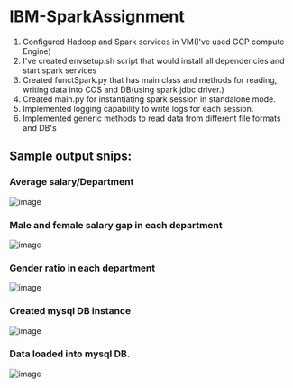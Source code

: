 # IBM-SparkAssignment

1. Configured Hadoop and Spark services in VM(I've used GCP compute Engine)
2. I've created envsetup.sh script that would install all dependencies and start spark services
3. Created functSpark.py that has main class and methods for reading, writing data into COS and DB(using spark jdbc driver.) 
4. Created main.py for instantiating spark session in standalone mode.
5. Implemented logging capability to write logs for each session.
6. Implemented generic methods to read data from different file formats and DB's

## Sample output snips:

### Average salary/Department

![image](https://user-images.githubusercontent.com/34623941/100903653-299ccc00-34ec-11eb-8be9-041ebdf05b74.png)

### Male and female salary gap in each department

![image](https://user-images.githubusercontent.com/34623941/100903496-fbb78780-34eb-11eb-87ed-41dfd69b8af6.png)

### Gender ratio in each department

![image](https://user-images.githubusercontent.com/34623941/100903746-433e1380-34ec-11eb-884d-fa5b40a715f2.png)

### Created mysql DB instance

![image](https://user-images.githubusercontent.com/34623941/100904167-c2334c00-34ec-11eb-92cb-c204f6cd997c.png)

### Data loaded into mysql DB.

![image](https://user-images.githubusercontent.com/34623941/100904257-d8d9a300-34ec-11eb-9aeb-0684405ab2cf.png)